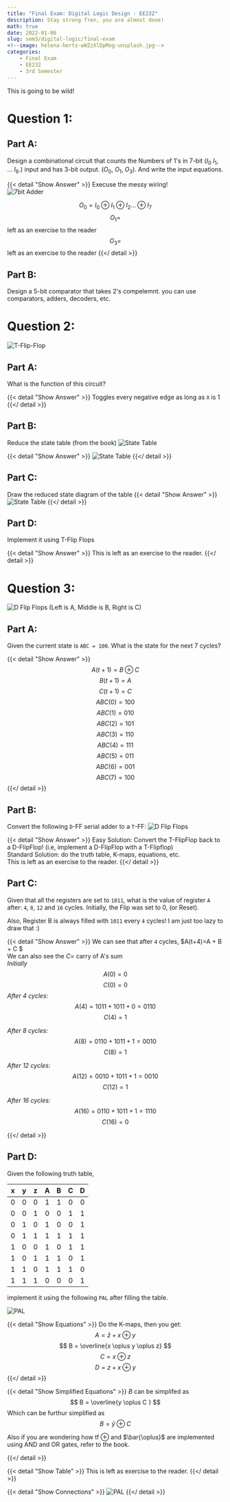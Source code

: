 ```yaml
---
title: "Final Exam: Digital Logic Design - EE232"
description: Stay strong fren, you are almost done!
math: true
date: 2022-01-06
slug: sem3/digital-logic/final-exam
<!--image: helena-hertz-wWZzXlDpMog-unsplash.jpg-->
categories:
    - Final Exam
    - EE232
    - 3rd Semester
---
```


This is going to be wild!

# Question 1:
## Part A:
Design a combinational circuit that counts the Numbers of 1's in 7-bit
($I_0$ $I_1$, ... $I_6$.)
input and has 3-bit output. ($O_0$, $O_1$, $O_3$).
And write the input equations.

{{< detail "Show Answer" >}}
Execuse the messy wiring!  
![7bit Adder](7bit-adder.png)

$$O_0 = I_0 \oplus I_1 \oplus I_2 ... \oplus I_7 $$
$$O_1 = $$ left as an exercise to the reader
$$O_3 = $$ left as an exercise to the reader
{{</ detail >}}

## Part B:
Design a 5-bit comparator that takes 2's compelemnt. you can use
comparators, adders, decoders, etc.

# Question 2:

![T-Flip-Flop](final-simple-TFF.png)


## Part A:
What is the function of this circuit?

{{< detail "Show Answer" >}}
Toggles every negative edge as long as `X` is 1
{{</ detail >}}

## Part B:
Reduce the state table (from the book)
![State Table](state-table.png)

{{< detail "Show Answer" >}}
![State Table](reduced-state-table.png)
{{</ detail >}}


## Part C:
Draw the reduced state diagram of the table
{{< detail "Show Answer" >}}
![State Table](reduced-state-table-diagram.png)
{{</ detail >}}
## Part D:
Implement it using T-Flip Flops

{{< detail "Show Answer" >}}
This is left as an exercise to the reader.
{{</ detail >}}

# Question 3:
![D Flip Flops](DFF-series.png)
(Left is A, Middle is B, Right is C)
## Part  A:
Given the current state is `ABC = 100`. What is the state for the next 7 cycles?

{{< detail "Show Answer" >}}
$$ A(t+1) = B \oplus C $$
$$ B(t+1) = A $$
$$ C(t+1) = C $$
$$ ABC(0) = 100 $$
$$ ABC(1) = 010 $$
$$ ABC(2) = 101 $$
$$ ABC(3) = 110 $$
$$ ABC(4) = 111 $$
$$ ABC(5) = 011 $$
$$ ABC(6) = 001 $$
$$ ABC(7) = 100 $$
{{</ detail >}}

## Part  B:
Convert the following `D`-FF serial adder to a `T`-FF:
![D Flip Flops](serial-adder.png)

{{< detail "Show Answer" >}}
 Easy Solution: Convert the T-FlipFlop back to a D-FlipFlop! (i.e,
 implement a D-FlipFlop with a T-Flipflop)  
 Standard Solution: do the truth table, K-maps, equations, etc.  
 This is left as an exercise to the reader.
{{</ detail >}}

## Part  C:
Given that all the registers are set to `1011`, what is the value of
register `A` after: `4`, `8`, `12` and `16` cycles. Initially, the Flip was
set to 0, (or Reset).

Also, Register B is always filled with `1011` every `4` cycles! I am just too lazy to
draw that :)

{{< detail "Show Answer" >}}
We can see that after `4` cycles, $A(t+4)=A + B + C $  
We can also see the $C=$ carry of A's sum  
*Initially*
$$ A (0) = 0 $$
$$ C (0) = 0 $$
*After 4 cycles:*
$$ A (4) = 1011 + 1011 + 0 =  0110 $$
$$ C (4) = 1$$

*After 8 cycles:*
$$ A (8) = 0110 + 1011 + 1 =  0010 $$
$$ C (8) = 1$$

*After 12 cycles:*
$$ A (12) = 0010 + 1011 + 1 =  0010 $$
$$ C (12) = 1$$

*After 16 cycles:*
$$ A (16) = 0110 + 1011 + 1 =  1110 $$
$$ C (16) = 0$$

{{</ detail >}}

## Part D:
Given the following truth table,

| x | y | z | A | B | C | D |
|:-:|:-:|:-:|:-:|:-:|:-:|:-:|
| 0 | 0 | 0 | 1 | 1 | 0 | 0 |
| 0 | 0 | 1 | 0 | 0 | 1 | 1 |
| 0 | 1 | 0 | 1 | 0 | 0 | 1 |
| 0 | 1 | 1 | 1 | 1 | 1 | 1 |
| 1 | 0 | 0 | 1 | 0 | 1 | 1 |
| 1 | 0 | 1 | 1 | 1 | 0 | 1 |
| 1 | 1 | 0 | 1 | 1 | 1 | 0 |
| 1 | 1 | 1 | 0 | 0 | 0 | 1 |


implement it using the following `PAL` after filling the table.

![PAL](PAL.png)

{{< detail "Show Equations" >}}
Do the K-maps, then you get:  
$$ A = \bar{z} + x \oplus y $$
$$ B = \overline{x \oplus y \oplus z} $$
$$ C = x \oplus z$$
$$ D = z + x \oplus y $$
{{</ detail >}}

{{< detail "Show Simplified Equations" >}}
$B$ can be simplifed as
$$ B = \overline{y \oplus C } $$
Which can be furthur simplified as
$$ B = \bar{y} \oplus C $$

Also if you are wondering how tf $\oplus$ and $\bar{\oplus}$ are
implemented using AND and OR gates, refer to the book.

{{</ detail >}}

{{< detail "Show Table" >}}
This is left as exercise to the reader.
{{</ detail >}}

{{< detail "Show Connections" >}}
![PAL](PAL-solved.png)
{{</ detail >}}
